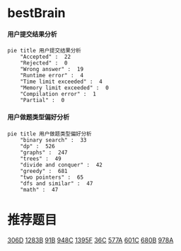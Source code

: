 # bestBrain

<!-- tabs:start -->



#### **用户提交结果分析**

```mermaid
pie title 用户提交结果分析
    "Accepted" :  22
    "Rejected" :  0
    "Wrong answer" :  19
    "Runtime error" :  4
    "Time limit exceeded" :  4
    "Memory limit exceeded" :  0
    "Compilation error" :  1
    "Partial" :  0
```

#### **用户做题类型偏好分析**

```mermaid
pie title 用户做题类型偏好分析
    "binary search" :  33
    "dp" :  526
    "graphs" :  247
    "trees" :  49
    "divide and conquer" :  42
    "greedy" :  681
    "two pointers" :  65
    "dfs and similar" :  47
    "math" :  47
```



<!-- tabs:end -->
# 推荐题目
[306D](https://codeforces.com/contest/306/problem/D)
[1283B](https://codeforces.com/contest/1283/problem/B)
[91B](https://codeforces.com/contest/91/problem/B)
[948C](https://codeforces.com/contest/948/problem/C)
[1395F](https://codeforces.com/contest/1395/problem/F)
[36C](https://codeforces.com/contest/36/problem/C)
[577A](https://codeforces.com/contest/577/problem/A)
[601C](https://codeforces.com/contest/601/problem/C)
[680B](https://codeforces.com/contest/680/problem/B)
[978A](https://codeforces.com/contest/978/problem/A)
